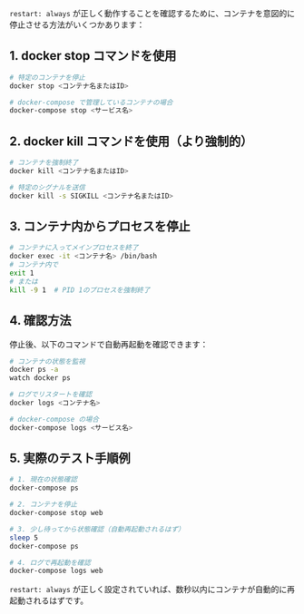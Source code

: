 `restart: always` が正しく動作することを確認するために、コンテナを意図的に停止させる方法がいくつかあります：

## 1. docker stop コマンドを使用

```bash
# 特定のコンテナを停止
docker stop <コンテナ名またはID>

# docker-compose で管理しているコンテナの場合
docker-compose stop <サービス名>
```

## 2. docker kill コマンドを使用（より強制的）

```bash
# コンテナを強制終了
docker kill <コンテナ名またはID>

# 特定のシグナルを送信
docker kill -s SIGKILL <コンテナ名またはID>
```

## 3. コンテナ内からプロセスを停止

```bash
# コンテナに入ってメインプロセスを終了
docker exec -it <コンテナ名> /bin/bash
# コンテナ内で
exit 1
# または
kill -9 1  # PID 1のプロセスを強制終了
```

## 4. 確認方法

停止後、以下のコマンドで自動再起動を確認できます：

```bash
# コンテナの状態を監視
docker ps -a
watch docker ps

# ログでリスタートを確認
docker logs <コンテナ名>

# docker-compose の場合
docker-compose logs <サービス名>
```

## 5. 実際のテスト手順例

```bash
# 1. 現在の状態確認
docker-compose ps

# 2. コンテナを停止
docker-compose stop web

# 3. 少し待ってから状態確認（自動再起動されるはず）
sleep 5
docker-compose ps

# 4. ログで再起動を確認
docker-compose logs web
```

`restart: always` が正しく設定されていれば、数秒以内にコンテナが自動的に再起動されるはずです。